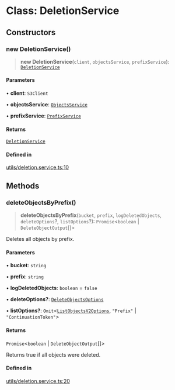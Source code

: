 # Class: DeletionService

## Constructors

### new DeletionService()

> **new DeletionService**(`client`, `objectsService`, `prefixService`): [`DeletionService`](DeletionService.md)

#### Parameters

• **client**: `S3Client`

• **objectsService**: [`ObjectsService`](ObjectsService.md)

• **prefixService**: [`PrefixService`](PrefixService.md)

#### Returns

[`DeletionService`](DeletionService.md)

#### Defined in

[utils/deletion.service.ts:10](https://github.com/LabO8/nestjs-s3/blob/306023e15fcb498533a66fc2f9b000dc61a2bf64/src/utils/deletion.service.ts#L10)

## Methods

### deleteObjectsByPrefix()

> **deleteObjectsByPrefix**(`bucket`, `prefix`, `logDeletedObjects`, `deleteOptions`?, `listOptions`?): `Promise`\<`boolean` \| `DeleteObjectOutput`[]\>

Deletes all objects by prefix.

#### Parameters

• **bucket**: `string`

• **prefix**: `string`

• **logDeletedObjects**: `boolean` = `false`

• **deleteOptions?**: [`DeleteObjectsOptions`](../type-aliases/DeleteObjectsOptions.md)

• **listOptions?**: `Omit`\<[`ListObjectsV2Options`](../type-aliases/ListObjectsV2Options.md), `"Prefix"` \| `"ContinuationToken"`\>

#### Returns

`Promise`\<`boolean` \| `DeleteObjectOutput`[]\>

Returns true if all objects were deleted.

#### Defined in

[utils/deletion.service.ts:20](https://github.com/LabO8/nestjs-s3/blob/306023e15fcb498533a66fc2f9b000dc61a2bf64/src/utils/deletion.service.ts#L20)
